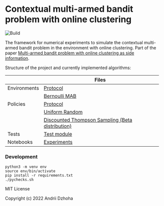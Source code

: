 # Contextual multi-armed bandit problem with online clustering

![Build](https://github.com/djo/bandit-with-online-clustering/workflows/Python%20application/badge.svg)

The framework for numerical experiments to simulate the contextual multi-armed bandit problem
in the environment with online clustering.
Part of the paper [Multi-armed bandit problem with online clustering as side information](https://wiki.helsinki.fi/download/attachments/406850783/dzhoha-abstract.pdf).

Structure of the project and currently implemented algorithms:

||Files|
|-|-|
|Environments|[Protocol](src/environments/non_stationary_stochastic_environment.py)|
||[Bernoulli MAB](src/environments/bernoulli_bandit.py)|
|Policies|[Protocol](src/policies/policy.py)|
||[Uniform Random](src/policies/uniform_random.py)|
||[Discounted Thompson Sampling (Beta distribution)](src/policies/discounted_beta_thompson_sampling.py)|
|Tests|[Test module](src/test/)|
|Notebooks|[Experiments](notebooks/)|

### Development

```
python3 -m venv env
source env/bin/activate
pip install -r requirements.txt
./pychecks.sh
```

MIT License

Copyright (c) 2022 Andrii Dzhoha
